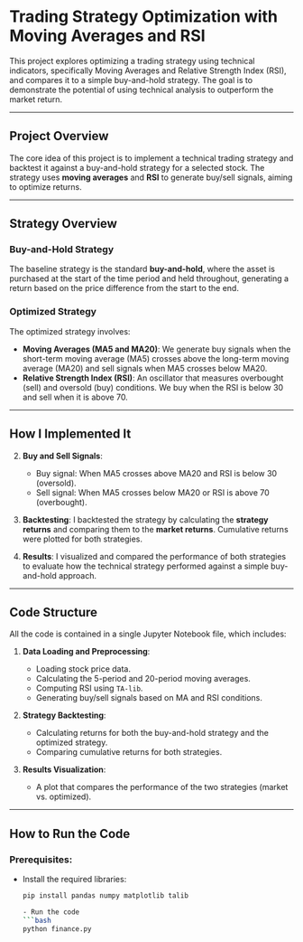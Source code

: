 # Trading Strategy Optimization with Moving Averages and RSI

This project explores optimizing a trading strategy using technical indicators, specifically Moving Averages and Relative Strength Index (RSI), and compares it to a simple buy-and-hold strategy. The goal is to demonstrate the potential of using technical analysis to outperform the market return.

---

## Project Overview

The core idea of this project is to implement a technical trading strategy and backtest it against a buy-and-hold strategy for a selected stock. The strategy uses **moving averages** and **RSI** to generate buy/sell signals, aiming to optimize returns.

---
## Strategy Overview

### Buy-and-Hold Strategy

The baseline strategy is the standard **buy-and-hold**, where the asset is purchased at the start of the time period and held throughout, generating a return based on the price difference from the start to the end.

### Optimized Strategy

The optimized strategy involves:
- **Moving Averages (MA5 and MA20)**: We generate buy signals when the short-term moving average (MA5) crosses above the long-term moving average (MA20) and sell signals when MA5 crosses below MA20.
- **Relative Strength Index (RSI)**: An oscillator that measures overbought (sell) and oversold (buy) conditions. We buy when the RSI is below 30 and sell when it is above 70.

---

## How I Implemented It

2. **Buy and Sell Signals**:
   - Buy signal: When MA5 crosses above MA20 and RSI is below 30 (oversold).
   - Sell signal: When MA5 crosses below MA20 or RSI is above 70 (overbought).

3. **Backtesting**:
   I backtested the strategy by calculating the **strategy returns** and comparing them to the **market returns**. Cumulative returns were plotted for both strategies.

4. **Results**:
   I visualized and compared the performance of both strategies to evaluate how the technical strategy performed against a simple buy-and-hold approach.

---

## Code Structure

All the code is contained in a single Jupyter Notebook file, which includes:

1. **Data Loading and Preprocessing**: 
   - Loading stock price data.
   - Calculating the 5-period and 20-period moving averages.
   - Computing RSI using `TA-lib`.
   - Generating buy/sell signals based on MA and RSI conditions.

2. **Strategy Backtesting**:
   - Calculating returns for both the buy-and-hold strategy and the optimized strategy.
   - Comparing cumulative returns for both strategies.

3. **Results Visualization**:
   - A plot that compares the performance of the two strategies (market vs. optimized).
  

---

## How to Run the Code

### Prerequisites:
- Install the required libraries:
  ```bash
  pip install pandas numpy matplotlib talib

  - Run the code
  ```bash
  python finance.py
